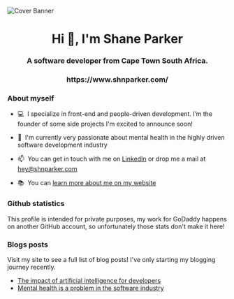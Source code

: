 ![Cover Banner](https://user-images.githubusercontent.com/15893956/202864254-fe60be6e-9fb9-471c-9213-38475a72759c.png)

<h1 align="center">Hi 👋, I'm Shane Parker</h1>
<h3 align="center">A software developer from Cape Town South Africa.</h3>
<h3 align="center">https://www.shnparker.com/</h3>

### About myself

- 💻&nbsp;&nbsp;I specialize in front-end and people-driven development. I’m the founder of some side projects I'm excited to announce soon!

- 🌱&nbsp;&nbsp;I'm currently very passionate about mental health in the highly driven software development industry

- 📫&nbsp;&nbsp;You can get in touch with me on [LinkedIn](https://www.linkedin.com/in/shnparker/) or drop me a mail at <a href="mailto:hey@shnparker.com">hey@shnparker.com</a>
- 📚&nbsp;&nbsp;You can [learn more about me on my website](https://shnparker.com/about)

### Github statistics

This profile is intended for private purposes, my work for GoDaddy happens on another GitHub account, so unfortunately those stats don't make it here!

### Blogs posts

Visit my site to see a full list of blog posts! I've only starting my blogging journey recently.

- [The impact of artificial intelligence for developers](https://www.shnparker.com/articles/the-impact-of-artificial-intelligence-for-developers)
- [Mental health is a problem in the software industry](https://www.shnparker.com/articles/mental-health-is-a-problem-in-the-software-industry)


